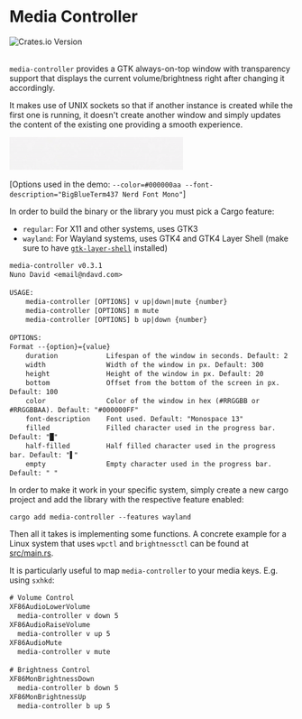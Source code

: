 # Media Controller

<div>
  <img alt="Crates.io Version" src="https://img.shields.io/crates/v/media-controller?style=flat-square">
</div>
<br/>

`media-controller` provides a GTK always-on-top window with transparency support
that displays the current volume/brightness right after changing it accordingly.

It makes use of UNIX sockets so that if another instance is created while the
first one is running, it doesn't create another window and simply updates the
content of the existing one providing a smooth experience.

![Demo](https://raw.githubusercontent.com/ndavd/media-controller/main/.github/demo.gif)

[Options used in the demo:
`--color=#000000aa --font-description="BigBlueTerm437 Nerd Font Mono"`]

In order to build the binary or the library you must pick a Cargo feature:

- `regular`: For X11 and other systems, uses GTK3
- `wayland`: For Wayland systems, uses GTK4 and GTK4 Layer Shell (make sure to
  have [`gtk-layer-shell`](https://github.com/wmww/gtk-layer-shell) installed)

```
media-controller v0.3.1
Nuno David <email@ndavd.com>

USAGE:
    media-controller [OPTIONS] v up|down|mute {number}
    media-controller [OPTIONS] m mute
    media-controller [OPTIONS] b up|down {number}

OPTIONS:
Format --{option}={value}
    duration            Lifespan of the window in seconds. Default: 2
    width               Width of the window in px. Default: 300
    height              Height of the window in px. Default: 20
    bottom              Offset from the bottom of the screen in px. Default: 100
    color               Color of the window in hex (#RRGGBB or #RRGGBBAA). Default: "#000000FF"
    font-description    Font used. Default: "Monospace 13"
    filled              Filled character used in the progress bar. Default: "█"
    half-filled         Half filled character used in the progress bar. Default: "▌"
    empty               Empty character used in the progress bar. Default: " "
```

In order to make it work in your specific system, simply create a new cargo
project and add the library with the respective feature enabled:

```
cargo add media-controller --features wayland
```

Then all it takes is implementing some functions. A concrete example for a Linux
system that uses `wpctl` and `brightnessctl` can be found at
[src/main.rs](https://github.com/ndavd/media-controller/blob/main/src/main.rs).

It is particularly useful to map `media-controller` to your media keys. E.g.
using `sxhkd`:

```
# Volume Control
XF86AudioLowerVolume
  media-controller v down 5
XF86AudioRaiseVolume
  media-controller v up 5
XF86AudioMute
  media-controller v mute

# Brightness Control
XF86MonBrightnessDown
  media-controller b down 5
XF86MonBrightnessUp
  media-controller b up 5
```
